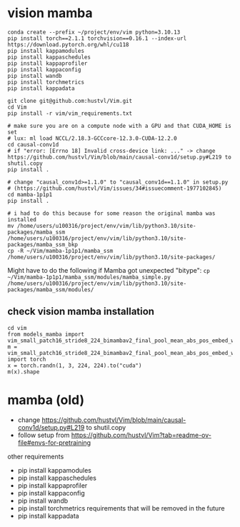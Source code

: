 # vision mamba
```
conda create --prefix ~/project/env/vim python=3.10.13
pip install torch==2.1.1 torchvision==0.16.1 --index-url https://download.pytorch.org/whl/cu118
pip install kappamodules
pip install kappaschedules
pip install kappaprofiler
pip install kappaconfig
pip install wandb
pip install torchmetrics
pip install kappadata

git clone git@github.com:hustvl/Vim.git
cd Vim
pip install -r vim/vim_requirements.txt

# make sure you are on a compute node with a GPU and that CUDA_HOME is set
# lux: ml load NCCL/2.18.3-GCCcore-12.3.0-CUDA-12.2.0
cd causal-conv1d
# if "error: [Errno 18] Invalid cross-device link: ..." -> change https://github.com/hustvl/Vim/blob/main/causal-conv1d/setup.py#L219 to shutil.copy
pip install .

# change "causal_conv1d>=1.1.0" to "causal_conv1d==1.1.0" in setup.py  
# (https://github.com/hustvl/Vim/issues/34#issuecomment-1977102845)
cd mamba-1p1p1
pip install .

# i had to do this because for some reason the original mamba was installed
mv /home/users/u100316/project/env/vim/lib/python3.10/site-packages/mamba_ssm /home/users/u100316/project/env/vim/lib/python3.10/site-packages/mamba_ssm_bkp
cp -R ~/Vim/mamba-1p1p1/mamba_ssm /home/users/u100316/project/env/vim/lib/python3.10/site-packages/
```

Might have to do the following if Mamba got unexpected "bitype": `cp ~/Vim/mamba-1p1p1/mamba_ssm/modules/mamba_simple.py /home/users/u100316/project/env/vim/lib/python3.10/site-packages/mamba_ssm/modules/`

## check vision mamba installation
```
cd vim
from models_mamba import vim_small_patch16_stride8_224_bimambav2_final_pool_mean_abs_pos_embed_with_midclstok_div2
m = vim_small_patch16_stride8_224_bimambav2_final_pool_mean_abs_pos_embed_with_midclstok_div2().to("cuda")
import torch
x = torch.randn(1, 3, 224, 224).to("cuda")
m(x).shape
```


# mamba (old)
- change https://github.com/hustvl/Vim/blob/main/causal-conv1d/setup.py#L219 to shutil.copy
- follow setup from https://github.com/hustvl/Vim?tab=readme-ov-file#envs-for-pretraining

other requirements
- pip install kappamodules
- pip install kappaschedules
- pip install kappaprofiler
- pip install kappaconfig
- pip install wandb
- pip install torchmetrics
requirements that will be removed in the future
- pip install kappadata